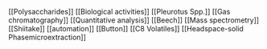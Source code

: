 [[Polysaccharides]]
[[Biological activities]]
[[Pleurotus Spp.]]
[[Gas chromatography]]
[[Quantitative analysis]]
[[Beech]]
[[Mass spectrometry]]
[[Shiitake]]
[[automation]]
[[Button]]
[[C8 Volatiles]]
[[Headspace-solid Phasemicroextraction]]
